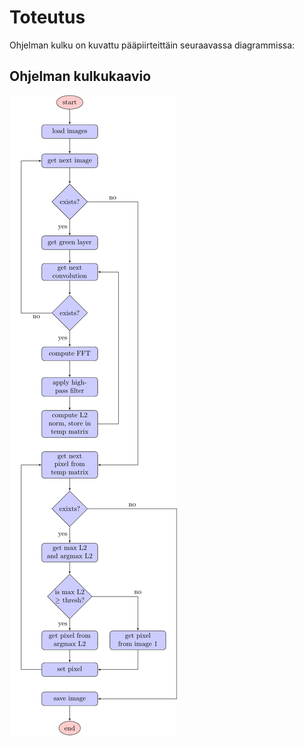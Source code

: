 # Toteutus

Ohjelman kulku on kuvattu pääpiirteittäin seuraavassa diagrammissa:

## Ohjelman kulkukaavio

![program flow](./images/program.png "Program flow")

